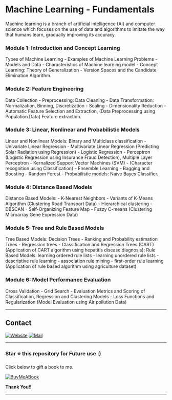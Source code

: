 # Machine Learning - Fundamentals

Machine learning is a branch of artificial intelligence (AI) and computer science which focuses on the use of data and algorithms to imitate the way that humans learn, gradually improving its accuracy.

### Module 1: Introduction and Concept Learning
Types of Machine Learning - Examples of Machine Learning Problems - Models and Data -
Characteristics of Machine learning model - Concept Learning: Theory of Generalization -
Version Spaces and the Candidate Elimination Algorithm.

### Module 2: Feature Engineering
Data Collection - Preprocessing: Data Cleaning - Data Transformation: Normalization, Binning,
Discretization - Scaling - Dimensionality Reduction - Automatic Feature Selection and
Extraction, (Data Preprocessing using Population Data) Feature extraction.

### Module 3: Linear, Nonlinear and Probabilistic Models
Linear and Nonlinear Models: Binary and Multiclass classification - Univariate Linear
Regression - Multivariate Linear Regression (Predicting Solar Radiation using Regression) -
Logistic Regression - Perceptron (Logistic Regression using Insurance Fraud Detection),
Multiple Layer Perceptron - Kernalized Support Vector Machines (SVM) - (Character
recognition using Classification) - Ensemble Learning - Bagging and Boosting - Random Forest - Probabilistic models: Naïve Bayes Classifier.

### Module 4: Distance Based Models
Distance Based Models: - K-Nearest Neighbors - Variants of K-Means Algorithm (Clustering
Road Transport Data) - Hierarchical clustering - DBSCAN - Self-Organizing Feature Map -
Fuzzy C-means (Clustering Microarray Gene Expression Data)

### Module 5: Tree and Rule Based Models
Tree Based Models: Decision Trees - Ranking and Probability estimation Trees - Regression
trees - Classification and Regression Trees (CART) (Application of CART algorithm using
hepatitis disease diagnosis); Rule Based Models: learning ordered rule lists - learning unordered
rule lists - descriptive rule learning - association rule mining - first-order rule learning
(Application of rule based algorithm using agriculture dataset)

### Module 6: Model Performance Evaluation
Cross Validation - Grid Search - Evaluation Metrics and Scoring of Classification, Regression
and Clustering Models - Loss Functions and Regularization (Model Evaluation using Air
pollution Data)

<hr/>

## Contact

[![Website](https://img.shields.io/badge/website-000000?style=for-the-badge&logo=About.me&logoColor=white)](https://rubangino.in/)
[![Mail](https://img.shields.io/badge/Gmail-D14836?style=for-the-badge&logo=gmail&logoColor=white)](mailto:info@rubangino.in)

<hr/>

### Star ⭐ this repository for Future use :)

Click below to gift a book to me.

[![BuyMeABook](https://img.shields.io/badge/Buy%20Me%20a%20Book-ffdd00?style=for-the-badge&logo=buy-me-a-book&logoColor=black)
](https://bit.ly/3M5jxLd)

**Thank You!!**

<hr/>

